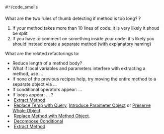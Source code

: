 #🃏/code_smells

What are the two rules of thumb detecting if method is too long?
?
1. If your method takes more than 10 lines of code: it is very likely it shoud be split
2. If you have to comment on something inside your code: it's likely you should instead create a separate method (with explanatory naming)

What are the related refactorings to:
- Reduce length of a method body?
- What if local variables and parameters interfere with extracting a method, use ...
- If none of the previous recipes help, try moving the entire method to a separate object via ...
- If conditional operators appear: ...
- If loops appear: ...
?
-  [Extract Method](https://refactoring.guru/extract-method).
-  [Replace Temp with Query](https://refactoring.guru/replace-temp-with-query), [Introduce Parameter Object](https://refactoring.guru/introduce-parameter-object) or [Preserve Whole Object](https://refactoring.guru/preserve-whole-object).
-  [Replace Method with Method Object](https://refactoring.guru/replace-method-with-method-object).
-  [Decompose Conditional](https://refactoring.guru/decompose-conditional)
-  [Extract Method](https://refactoring.guru/extract-method).





